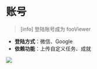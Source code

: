 # 账号

> \[info\] 登陆账号成为 fooViewer

* **登陆方式**：微信、Google
* **依赖功能**：上传自定义任务、成就

![](http://ww1.sinaimg.cn/large/6b1dd0a7ly1fzryzv06wdj20u01fcn0o.jpg)

